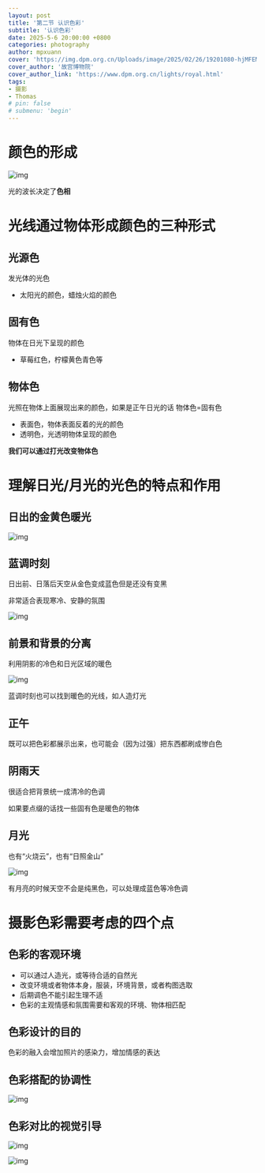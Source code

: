 ```yaml
---
layout: post
title: '第二节 认识色彩'
subtitle: '认识色彩'
date: 2025-5-6 20:00:00 +0800
categories: photography
author: mpxuann
cover: 'https://img.dpm.org.cn/Uploads/image/2025/02/26/19201080-hjMFEMTnz218984.jpg'
cover_author: '故宫博物院'
cover_author_link: 'https://www.dpm.org.cn/lights/royal.html'
tags: 
- 摄影
- Thomas
# pin: false
# submenu: 'begin'
---
```


# 颜色的形成

![img](https://zamg9w9akqn.feishu.cn/space/api/box/stream/download/asynccode/?code=NjhlMDhkNGUxYjgxMzM2NTEzZDZlOTNmMzQ0ZTc4NmFfSVJ0QUQyWG5YbVFCOEg2VUlQTWl3NmVRVEFWeUJtTkZfVG9rZW46WEFobmJCbVU0b0wwSER4SnF4SWM0QTFhbnRrXzE3NDY1NDc1ODU6MTc0NjU1MTE4NV9WNA)

光的波长决定了**色相**

# 光线通过物体形成颜色的三种形式

## 光源色

发光体的光色

- 太阳光的颜色，蜡烛火焰的颜色

## 固有色

物体在日光下呈现的颜色

- 草莓红色，柠檬黄色青色等

## 物体色

光照在物体上面展现出来的颜色，如果是正午日光的话 物体色=固有色

- 表面色，物体表面反着的光的颜色
- 透明色，光透明物体呈现的颜色

**我们可以通过打光改变物体色**

# 理解日光/月光的光色的特点和作用

## 日出的金黄色暖光

![img](https://zamg9w9akqn.feishu.cn/space/api/box/stream/download/asynccode/?code=NjExMjAwM2JiMDVjMDNmYjA5Y2UzMGU1MmIyMzVhYTNfRktyTFltb2p1VFFzaVF3TW9Xa3VqTldVbjlKV1FSeW1fVG9rZW46UGtJUmJZWFp6b1BLdDV4M0F1eGM2YXdIbnFiXzE3NDY1NDc1ODU6MTc0NjU1MTE4NV9WNA)

## 蓝调时刻

日出前、日落后天空从金色变成蓝色但是还没有变黑

非常适合表现寒冷、安静的氛围

![img](https://zamg9w9akqn.feishu.cn/space/api/box/stream/download/asynccode/?code=ZWM3N2Y1MTU2NTFjY2NhZGQ3MTBiMjI5NzhlNTFlMDNfNThvMlZRVlhXZFV3M1BKVEt3cEJ5S2JpQ01lSHNVak9fVG9rZW46Q2tVT2JDMnN1b2pLcnB4Ym9tMmNnOW00bmJoXzE3NDY1NDc1ODU6MTc0NjU1MTE4NV9WNA)

## 前景和背景的分离

利用阴影的冷色和日光区域的暖色

![img](https://zamg9w9akqn.feishu.cn/space/api/box/stream/download/asynccode/?code=ZGY2MmY5ZmYwZmYxYzhiZGUyMjllM2E2YzlhYTVjMmVfOUtIbk1HdmhtRWtPdzhIeXRHUUxRRGlGcW84amYwVlRfVG9rZW46S1o0OGJLMWU5b2czMUp4MjFFMmNYR0ZqbnVnXzE3NDY1NDc1ODU6MTc0NjU1MTE4NV9WNA)

蓝调时刻也可以找到暖色的光线，如人造灯光

## 正午

既可以把色彩都展示出来，也可能会（因为过强）把东西都刷成惨白色

##  阴雨天

很适合把背景统一成清冷的色调

如果要点缀的话找一些固有色是暖色的物体

## 月光

也有“火烧云”，也有“日照金山”

![img](https://zamg9w9akqn.feishu.cn/space/api/box/stream/download/asynccode/?code=ODRiODM1OWM0MzIyMTNlY2YwYzA3ZjZkOWRkNzFlNzJfUUMwWndVSGxRbVd1aGFxVnBZWUxVSm52QXppeWZZd3ZfVG9rZW46UjM5UmJNSlNVbzJuTTl4azh6cWNMUFBObk5kXzE3NDY1NDc1ODU6MTc0NjU1MTE4NV9WNA)

有月亮的时候天空不会是纯黑色，可以处理成蓝色等冷色调

# 摄影色彩需要考虑的四个点

## 色彩的客观环境

- 可以通过人造光，或等待合适的自然光
- 改变环境或者物体本身，服装，环境背景，或者构图选取
- 后期调色不能引起生理不适
- 色彩的主观情感和氛围需要和客观的环境、物体相匹配

## 色彩设计的目的

色彩的融入会增加照片的感染力，增加情感的表达

## 色彩搭配的协调性

![img](https://zamg9w9akqn.feishu.cn/space/api/box/stream/download/asynccode/?code=NzExZmQ4OTRiNGZmYWM4NTk1NGVhMzZlZTA4ZDQzZWZfRTcxVE00RXZjUWdFbDlzMTR1M041Y1A1enFaN0JjeXBfVG9rZW46RUhSUWJ0SzZUb2pnMVJ4a0trY2N0VmV4bmtiXzE3NDY1NDc1ODU6MTc0NjU1MTE4NV9WNA)

## 色彩对比的视觉引导

![img](https://zamg9w9akqn.feishu.cn/space/api/box/stream/download/asynccode/?code=YWM3NTIxNTk2MmI2OTNhMjBlZDFiNzdiYTA1Mjg1Y2NfV1p4bVhrbTdISTd6ZGJkbEcxRGJjaFk0NDNaWlpGWkRfVG9rZW46TFB3bWI3NXBJbzAyUUR4U0FaQmM3ajB0blZkXzE3NDY1NDc1ODU6MTc0NjU1MTE4NV9WNA)

![img](https://zamg9w9akqn.feishu.cn/space/api/box/stream/download/asynccode/?code=NDM0ZWUzZTlkYzk4MDNhZjVmY2Y4MjI1NmJiOTBmNDZfWG15dXJyWjZrTUIySEFGbjFJTFZHb2t2bmZ5YzZxTkJfVG9rZW46QmJXUmJSWVJnb0V4U0F4c3FvSGM3M2drbkpoXzE3NDY1NDc1ODU6MTc0NjU1MTE4NV9WNA)